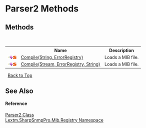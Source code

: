 # Parser2 Methods
 


## Methods
&nbsp;<table><tr><th></th><th>Name</th><th>Description</th></tr><tr><td>![Public method](media/pubmethod.gif "Public method")![Static member](media/static.gif "Static member")</td><td><a href="M_Lextm_SharpSnmpPro_Mib_Registry_Parser2_Compile_1">Compile(String, ErrorRegistry)</a></td><td>
Loads a MIB file.</td></tr><tr><td>![Public method](media/pubmethod.gif "Public method")![Static member](media/static.gif "Static member")</td><td><a href="M_Lextm_SharpSnmpPro_Mib_Registry_Parser2_Compile">Compile(Stream, ErrorRegistry, String)</a></td><td>
Loads a MIB file.</td></tr></table>&nbsp;
<a href="#parser2-methods">Back to Top</a>

## See Also


#### Reference
<a href="T_Lextm_SharpSnmpPro_Mib_Registry_Parser2">Parser2 Class</a><br /><a href="N_Lextm_SharpSnmpPro_Mib_Registry">Lextm.SharpSnmpPro.Mib.Registry Namespace</a><br />